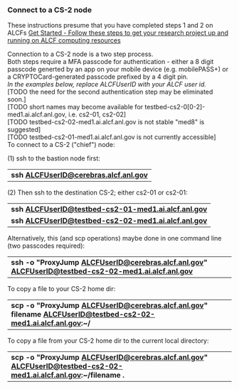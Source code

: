 ### Connect to a CS-2 node

These instructions presume that you have completed steps 1 and 2 on ALCFs
<a href="https://www.alcf.anl.gov/support-center/get-started">Get Started - Follow these steps to get your research project up and running on ALCF computing resources</a>



Connection to a CS-2 node is a two step process. <br>
Both steps require a MFA passcode for authentication - either a 8 digit passcode generted by an app on your mobile device (e.g. mobilePASS+) or a CRYPTOCard-generated passcode prefixed by a 4 digit pin.<br>
*In the examples below, replace ALCFUserID with your ALCF user id.*<br>
[TODO the need for the second authentication step may be eliminated soon.]<br>
[TODO short names may become available for testbed-cs2-0[0-2]-med1.ai.alcf.anl.gov, i.e. cs2-01, cs2-02]<br>
[TODO testbed-cs2-02-med1.ai.alcf.anl.gov is not stable "med8" is suggested]<br>
[TODO testbed-cs2-01-med1.ai.alcf.anl.gov is not currently accessible]<br>
To connect to a CS-2 ("chief") node:<br>

(1) ssh to the bastion node first: <br>

|                                                                             |
|-----------------------------------------------------------------------------|
| **ssh ALCFUserID@cerebras.alcf.anl.gov** |

(2) Then ssh to the destination CS-2; either cs2-01 or cs2-01:<br>

|                                                                             |
|-----------------------------------------------------------------------------|
| **ssh ALCFUserID@testbed-cs2-01-med1.ai.alcf.anl.gov** |
| **ssh ALCFUserID@testbed-cs2-02-med1.ai.alcf.anl.gov** |


Alternatively, this (and scp operations) maybe done in one command line (two passcodes required):

|                                                                             |
|-----------------------------------------------------------------------------|
| **ssh -o "ProxyJump ALCFUserID@cerebras.alcf.anl.gov" ALCFUserID@testbed-cs2-02-med1.ai.alcf.anl.gov** |

To copy a file to your CS-2 home dir:

|                                                                                  |
|----------------------------------------------------------------------------------------------------------------------|
| **scp -o "ProxyJump ALCFUserID@cerebras.alcf.anl.gov" filename ALCFUserID@testbed-cs2-02-med1.ai.alcf.anl.gov:~/** |

To copy a file from your CS-2 home dir to the current local directory:

|                                                                                  |
|----------------------------------------------------------------------------------|
| **scp -o "ProxyJump ALCFUserID@cerebras.alcf.anl.gov" ALCFUserID@testbed-cs2-02-med1.ai.alcf.anl.gov:~/filename .** |



